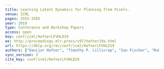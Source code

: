 ```yaml
---
title: Learning Latent Dynamics for Planning from Pixels.
venue: ICML
pages: 2555-2565
year: 2019
type: Conference and Workshop Papers
access: open
key: conf/icml/HafnerLFVHLD19
ee: http://proceedings.mlr.press/v97/hafner19a.html
url: https://dblp.org/rec/conf/icml/HafnerLFVHLD19
authors: ["Danijar Hafner", "Timothy P. Lillicrap", "Ian Fischer", "Ruben Villegas", "David Ha", "Honglak Lee", "James Davidson"]
sync_version: 3
cite_key: conf/icml/HafnerLFVHLD19
---
```

